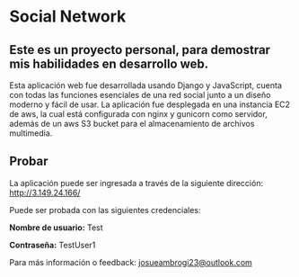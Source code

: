 # Social Network
## Este es un proyecto personal, para demostrar mis habilidades en desarrollo web.
Esta aplicación web fue desarrollada usando Django y JavaScript, cuenta con todas las funciones esenciales de una red social junto a un diseño moderno y fácil de usar. 
La aplicación fue desplegada en una instancia EC2 de aws, la cual está configurada con nginx y gunicorn como servidor, además de un aws S3 bucket para el almacenamiento de archivos multimedia.

## Probar
La aplicación puede ser ingresada a través de la siguiente dirección: http://3.149.24.166/

Puede ser probada con las siguientes credenciales: 

**Nombre de usuario:** Test

**Contraseña:** TestUser1


Para más información o feedback: josueambrogi23@outlook.com
